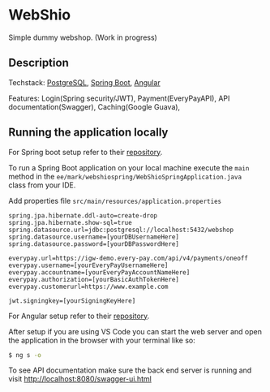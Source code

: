 # WebShio

Simple dummy webshop. (Work in progress)

## Description

Techstack: [PostgreSQL](https://www.postgresql.org/), [Spring Boot](http://projects.spring.io/spring-boot/), [Angular](https://angular.io/)

Features: Login(Spring security/JWT), Payment(EveryPayAPI), API documentation(Swagger), Caching(Google Guava), 

## Running the application locally

For Spring boot setup refer to their [repository](https://github.com/spring-projects/spring-boot).

To run a Spring Boot application on your local machine execute the `main` method in the `ee/mark/webshiospring/WebShioSpringApplication.java ` class from your IDE.

Add properties file `src/main/resources/application.properties`

```
spring.jpa.hibernate.ddl-auto=create-drop
spring.jpa.hibernate.show-sql=true
spring.datasource.url=jdbc:postgresql://localhost:5432/webshop
spring.datasource.username=[yourDBUsernameHere]
spring.datasource.password=[yourDBPasswordHere]

everypay.url=https://igw-demo.every-pay.com/api/v4/payments/oneoff
everypay.username=[yourEveryPayUsernameHere]
everypay.accountname=[yourEveryPayAccountNameHere]
everypay.authorization=[yourBasicAuthTokenHere]
everypay.customerurl=https://www.example.com

jwt.signingkey=[yourSigningKeyHere]
```
For Angular setup refer to their [repository](https://github.com/angular/angular/blob/master/README.md).

After setup if you are using VS Code you can start the web server and open the application in the browser with your terminal like so: 
```bash
$ ng s -o
```
To see API documentation make sure the back end server is running and visit [http://localhost:8080/swagger-ui.html](http://localhost:8080/swagger-ui.html)
